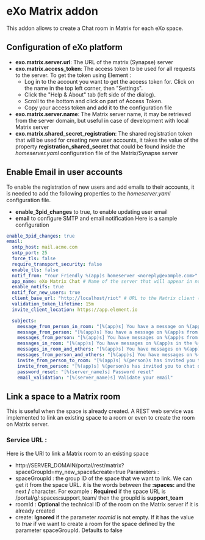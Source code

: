 # eXo Matrix addon
This addon allows to create a Chat room in Matrix for each eXo space.

## Configuration of eXo platform
 - **exo.matrix.server.url**: The URL of the matrix (Synapse) server
 - **exo.matrix.access_token**: The access token to be used for all requests to the server. To get the token using Element :
   - Log in to the account you want to get the access token for. Click on the name in the top left corner, then "Settings".
   - Click the "Help & About" tab (left side of the dialog).
   - Scroll to the bottom and click on <click to reveal> part of Access Token.
   - Copy your access token and add it to the configuration file
 - **exo.matrix.server.name**: The Matrix server name, it may be retrieved from the server domain, but useful in case of development with local Matrix server
 - **exo.matrix.shared_secret_registration**: The shared registration token that will be used for creating new user accounts, it takes the value of the property **registration_shared_secret** that could be found inside the _homeserver.yaml_ configuration file of the Matrix/Synapse server

## Enable Email in user accounts 
To enable the registration of new users and add emails to their accounts, it is needed to add the following properties to the _homeserver.yaml_ configuration file. 
 - **enable_3pid_changes** to true, to enable updating user email
 - **email** to configure SMTP and email notification
Here is a sample configuration 
```yaml
enable_3pid_changes: true
email:
  smtp_host: mail.acme.com
  smtp_port: 25
  force_tls: false
  require_transport_security: false
  enable_tls: false
  notif_from: "Your Friendly %(app)s homeserver <noreply@example.com>"
  app_name: eXo Matrix Chat # Name of the server that will appear in notifications
  enable_notifs: true
  notif_for_new_users: true
  client_base_url: "http://localhost/riot" # URL to the Matrix client (Element)
  validation_token_lifetime: 15m
  invite_client_location: https://app.element.io

  subjects:
    message_from_person_in_room: "[%(app)s] You have a message on %(app)s from %(person)s in the %(room)s room..."
    message_from_person: "[%(app)s] You have a message on %(app)s from %(person)s..."
    messages_from_person: "[%(app)s] You have messages on %(app)s from %(person)s..."
    messages_in_room: "[%(app)s] You have messages on %(app)s in the %(room)s room..."
    messages_in_room_and_others: "[%(app)s] You have messages on %(app)s in the %(room)s room and others..."
    messages_from_person_and_others: "[%(app)s] You have messages on %(app)s from %(person)s and others..."
    invite_from_person_to_room: "[%(app)s] %(person)s has invited you to join the %(room)s room on %(app)s..."
    invite_from_person: "[%(app)s] %(person)s has invited you to chat on %(app)s..."
    password_reset: "[%(server_name)s] Password reset"
    email_validation: "[%(server_name)s] Validate your email"

```

## Link a space to a Matrix room
This is useful when the space is already created.
A REST web service was implemented to link an existing space to a room or even to create the room on Matrix server.
### Service URL :
Here is the URl to link a Matrix room to an existing space
 - http://SERVER_DOMAIN/portal/rest/matrix?spaceGroupId=my_new_space&create=true
Parameters :
- spaceGroupId : the group ID of the space that we want to link. We can get it from the space URL. it is the words between the **:spaces:** and the next **/** character. 
  For example : **Required** if the space URL is /portal/g/:spaces:support_team/ then the groupId is **support_team** 
- roomId : **Optional** the technical ID of the room on the Matrix server if it is already created
- create: **Ignored** if the parameter _roomId_ is not empty. If it has the value to _true_ if we want to create a room for the space defined by the parameter spaceGroupId. Defaults to false
